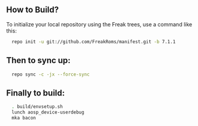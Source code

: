 
How to Build?
-------------

To initialize your local repository using the Freak trees, use a 
command like this:

```bash
  repo init -u git://github.com/FreakRoms/manifest.git -b 7.1.1
```
  
Then to sync up:
----------------

```bash
  repo sync -c -jx --force-sync
```
Finally to build:
-----------------

```bash
  . build/envsetup.sh
  lunch aosp_device-userdebug
  mka bacon 
```
